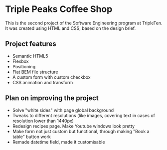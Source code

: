 # Triple Peaks Coffee Shop

This is the second project of the Software Engineering program at TripleTen. It was created using HTML and CSS, based on the design brief.

## Project features

- Semantic HTML5
- Flexbox
- Positioning
- Flat BEM file structure
- A custom form with custom checkbox
- CSS animation and transform

## Plan on improving the project

- Solve "white sides" with page global background
- Tweaks to different resolutions (like images, covering text in cases of resolution lower than 1440px)
- Redesign recipes page. Make Youtube windows look pretty
- Make form not just custom but functional, through making "Book a table" button work
- Remade datetime field, made it customisable
